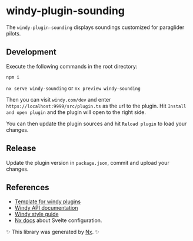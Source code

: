 # windy-plugin-sounding

The `windy-plugin-sounding` displays soundings customized for paraglider pilots.

## Development

Execute the following commands in the root directory:

`npm i`

`nx serve windy-sounding` or `nx preview windy-sounding`

Then you can visit `windy.com/dev` and enter `https://localhost:9999/src/plugin.ts` as the url to the plugin. Hit `Install and open plugin` and the plugin will open to the right side.

You can then update the plugin sources and hit `Reload plugin` to load your changes.

## Release

Update the plugin version in `package.json`, commit and upload your changes.

## References

- [Template for windy plugins](https://github.com/windycom/windy-plugin-template)
- [Windy API documentation](https://docs.windy-plugins.com/)
- [Windy style guide](https://docs.windy-plugins.com/styles/index.html)
- [Nx docs](https://nx.dev/showcase/example-repos/add-svelte) about Svelte configuration.

✨ This library was generated by [Nx](nx.dev). ✨
